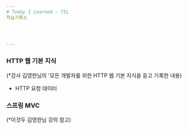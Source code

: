 ```yaml
---
# Today I Learned - TIL
학습기록소




---
```

### HTTP 웹 기본 지식
(*강사 김영한님의 '모든 개발자를 위한 HTTP 웹 기본 지식을 듣고 기록한 내용)
* HTTP 요청 데이터 

### 스프링 MVC
(*이것두 김영한님 강의 참고)


